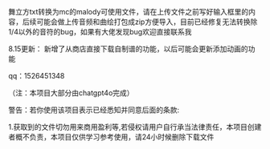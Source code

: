 舞立方txt转换为mc的malody可使用文件，请在上传文件之前写好输入框里的内容，后续可能会做上传音频和曲绘打包成zip方便导入，目前已经修复无法转换除1/4以外的音符的bug，如果有大佬发现bug欢迎直接联系我

8.15更新：
新增了从商店直接下载自制谱的功能，以后可能会更新添加动画的功能

qq：1526451348

（注：本项目大部分由chatgpt4o完成）

警告：若你使用该项目表示已经悉知并同意后面的条款:

1.获取到的文件切勿用来商用盈利等,若侵权请用户自行承当法律责任，本项目创建者概不负责，本项目仅供学习参考使用，请24小时候删除下载文件
